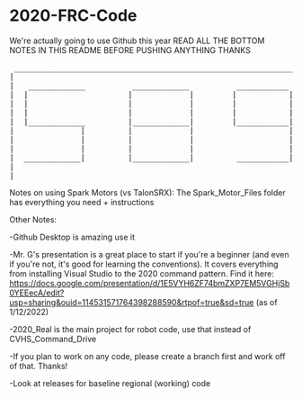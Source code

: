 # 2020-FRC-Code

We're actually going to use Github this year
READ ALL THE BOTTOM NOTES IN THIS README BEFORE PUSHING ANYTHING THANKS
<pre>
 _____________________________________________________________
|                                                             |
|   ____________          ____________          ___________   |
|  |                     |            |        |           |  |
|  |                     |            |        |           |  |
|  |                     |            |        |           |  |
|  |____________         |____________|        |___________|  |
|              |         |            |                    |  |
|              |         |            |                    |  |
|              |         |            |                    |  |
|  ____________|         |____________|         ___________|  |
|                                                             |
|_____________________________________________________________| -Adarsh && Lukas && Sheela
</pre>

Notes on using Spark Motors (vs TalonSRX): The Spark_Motor_Files folder has everything you need + instructions

Other Notes:

-Github Desktop is amazing use it

-Mr. G's presentation is a great place to start if you're a beginner (and even if you're not, it's good for learning the conventions). It covers everything from installing Visual Studio to the 2020 command pattern. Find it here: https://docs.google.com/presentation/d/1E5VYH6ZF74bmZXP7EM5VGHjSb0YEEecA/edit?usp=sharing&ouid=114531571764398288590&rtpof=true&sd=true (as of 1/12/2022)

-2020_Real is the main project for robot code, use that instead of CVHS_Command_Drive

-If you plan to work on any code, please create a branch first and work off of that. Thanks!

-Look at releases for baseline regional (working) code
